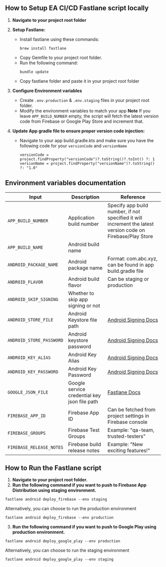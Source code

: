 ## How to Setup EA CI/CD Fastlane script locally

1. **Navigate to your project root folder**

2. **Setup Fastlane:**
   - Install fastlane using these commands:
      ```
      brew install fastlane
      ```
   - Copy Gemfile to your project root folder.
   - Run the following command:
     ```
     bundle update
     ```
   - Copy fastlane folder and paste it in your project root folder

3. **Configure Environment variables**
   - Create `.env.production` & `.env.staging` files in your project root folder.
   - Modify the environment variables to match your app **Note** If you leave `APP_BUILD_NUMBER` empty, the script will fetch the latest version code from Firebase or Google Play Store and increment that.

4. **Update App gradle file to ensure proper version code injection:**
   - Navigate to your app build.gradle.kts and make sure you have the following code for your `versionCode` and `versionName`
      ```
      versionCode = project.findProperty("versionCode")?.toString()?.toInt() ?: 1
      versionName = project.findProperty("versionName")?.toString() ?: "1.0"
      ```

## Environment variables documentation

| Input                       | Description                       | Reference                                                                                              |
|-----------------------------|-----------------------------------|--------------------------------------------------------------------------------------------------------|
| `APP_BUILD_NUMBER`          | Application build number         | Specify app build number, if not specified it will increment the latest version code on Firebase/Play Store  |
| `APP_BUILD_NAME`        | Android build name      |                              |
| `ANDROID_PACKAGE_NAME`   | Android package name | Format: com.abc.xyz, can be found in app build.gradle file                     |
| `ANDROID_FLAVOR`        | Android build flavor            | Can be staging or production                         |
| `ANDROID_SKIP_SIGNING`    | Whether to skip app signing or not |    |
| `ANDROID_STORE_FILE`           | Android Keystore file path | [Android Signing Docs](https://developer.android.com/studio/publish/app-signing)                  |
| `ANDROID_STORE_PASSWORD`                 | Android keystore password | [Android Signing Docs](https://developer.android.com/studio/publish/app-signing)                  |
| `ANDROID_KEY_ALIAS`              | Android Key Alias       | [Android Signing Docs](https://developer.android.com/studio/publish/app-signing)                                                                                                       |
| `ANDROID_KEY_PASSWORD` | Android Key Password | [Android Signing Docs](https://developer.android.com/studio/publish/app-signing) |
| `GOOGLE_JSON_FILE`            | Google service credential key json file path | [Fastlane Docs](https://docs.fastlane.tools/getting-started/android/setup/)                                           |
| `FIREBASE_APP_ID`           | Firebase App ID                                  | Can be fetched from project settings in Firebase console |
| `FIREBASE_GROUPS`           | Firebase Test Groups                              | Example: "qa-team, trusted-testers" |
| `FIREBASE_RELEASE_NOTES`    | Firebase build release notes                              | Example: "New exciting features!" |


## How to Run the Fastlane script

1. **Navigate to your project root folder.**
2. **Run the following command if you want to push to Firebase App Distribution using staging environment.**
  ```
  fastlane android deploy_firebase --env staging
  ```
  Alternatively, you can choose to run the production environment
  ```
  fastlane android deploy_firebase --env production
  ```
3. **Run the following command if you want to push to Google Play using production environment.**
  ```
  fastlane android deploy_google_play --env production
  ```
  Alternatively, you can choose to run the staging environment
  ```
  fastlane android deploy_google_play --env staging
  ```
